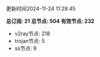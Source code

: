 更新时间2024-11-24 11:28:45

**总订阅: 21**
**总节点: 504**
**有效节点: 232**
- v2ray节点: 218
- trojan节点: 5
- ss节点: 9
